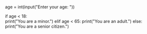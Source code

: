 age = int(input("Enter your age: "))

if age < 18:    
  print("You are a minor.") 
elif age < 65:
     print("You are an adult.") 
else:
     print("You are a senior citizen.")
